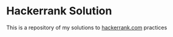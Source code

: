 # Hackerrank Solution

This is a repository of my solutions to [hackerrank.com](hackerrank) practices
